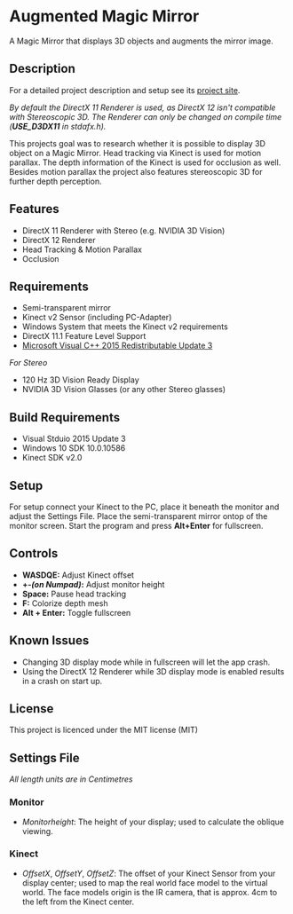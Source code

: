 # Augmented Magic Mirror

A Magic Mirror that displays 3D objects and augments the mirror image.

## Description

For a detailed project description and setup see its [project site](https://www.julianloehr.de/educational-work/augmented-magic-mirror/).

*By default the DirectX 11 Renderer is used, as DirectX 12 isn't compatible with Stereoscopic 3D. The Renderer can only be changed on compile time (__USE_D3DX11__ in stdafx.h).*

This projects goal was to research whether it is possible to display 3D object on a Magic Mirror. Head tracking via Kinect is used for motion parallax. The depth information of the Kinect is used for occlusion as well. Besides motion parallax the project also features stereoscopic 3D for further depth perception. 

## Features

* DirectX 11 Renderer with Stereo (e.g. NVIDIA 3D Vision)
* DirectX 12 Renderer
* Head Tracking & Motion Parallax
* Occlusion

## Requirements

* Semi-transparent mirror
* Kinect v2 Sensor (including PC-Adapter)
* Windows System that meets the Kinect v2 requirements
* DirectX 11.1 Feature Level Support
* [Microsoft Visual C++ 2015 Redistributable Update 3](https://www.microsoft.com/en-us/download/details.aspx?id=52982)

_For Stereo_

* 120 Hz 3D Vision Ready Display
* NVIDIA 3D Vision Glasses (or any other Stereo glasses)

## Build Requirements

* Visual Stduio 2015 Update 3
* Windows 10 SDK 10.0.10586
* Kinect SDK v2.0

## Setup

For setup connect your Kinect to the PC, place it beneath the monitor and adjust the Settings File. Place the semi-transparent mirror ontop of the monitor screen. Start the program and press __Alt+Enter__ for fullscreen.

## Controls

* **WASDQE:** Adjust Kinect offset
* **+-_(on Numpad)_:** Adjust monitor height
* **Space:** Pause head tracking
* **F:** Colorize depth mesh
* **Alt + Enter:** Toggle fullscreen

## Known Issues

* Changing 3D display mode while in fullscreen will let the app crash.
* Using the DirectX 12 Renderer while 3D display mode is enabled results in a crash on start up.

## License 

This project is licenced under the MIT license (MIT)

## Settings File

_All length units are in Centimetres_

### Monitor

* _Monitorheight_: The height of your display; used to calculate the oblique viewing.

### Kinect

* _OffsetX_, _OffsetY_, _OffsetZ_: The offset of your Kinect Sensor from your display center; used to map the real world face model to the virtual world. The face models origin is the IR camera, that is approx. 4cm to the left from the Kinect center.
